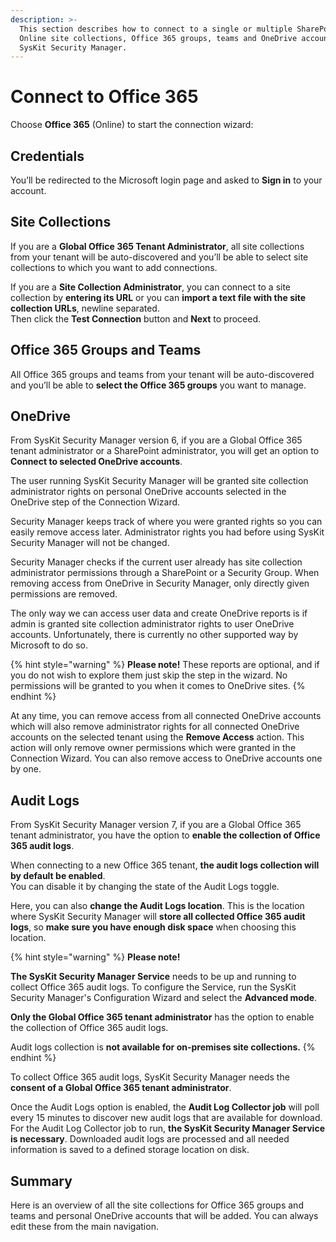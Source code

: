 ```yaml
---
description: >-
  This section describes how to connect to a single or multiple SharePoint
  Online site collections, Office 365 groups, teams and OneDrive accounts from
  SysKit Security Manager.
---
```


# Connect to Office 365

Choose **Office 365** \(Online\) to start the connection wizard:

## Credentials

You’ll be redirected to the Microsoft login page and asked to **Sign in** to your account.

## Site Collections

If you are a **Global Office 365 Tenant Administrator**, all site collections from your tenant will be auto-discovered and you’ll be able to select site collections to which you want to add connections.

If you are a **Site Collection Administrator**, you can connect to a site collection by **entering its URL** or you can **import a text file with the site collection URLs**, newline separated.  
Then click the **Test Connection** button and **Next** to proceed.

## Office 365 Groups and Teams

All Office 365 groups and teams from your tenant will be auto-discovered and you’ll be able to **select the Office 365 groups** you want to manage.

## OneDrive

From SysKit Security Manager version 6, if you are a Global Office 365 tenant administrator or a SharePoint administrator, you will get an option to **Connect to selected OneDrive accounts**.

The user running SysKit Security Manager will be granted site collection administrator rights on personal OneDrive accounts selected in the OneDrive step of the Connection Wizard.

Security Manager keeps track of where you were granted rights so you can easily remove access later. Administrator rights you had before using SysKit Security Manager will not be changed.

Security Manager checks if the current user already has site collection administrator permissions through a SharePoint or a Security Group. When removing access from OneDrive in Security Manager, only directly given permissions are removed.

The only way we can access user data and create OneDrive reports is if admin is granted site collection administrator rights to user OneDrive accounts. Unfortunately, there is currently no other supported way by Microsoft to do so.

{% hint style="warning" %}
**Please note!** These reports are optional, and if you do not wish to explore them just skip the step in the wizard. No permissions will be granted to you when it comes to OneDrive sites.
{% endhint %}

At any time, you can remove access from all connected OneDrive accounts which will also remove administrator rights for all connected OneDrive accounts on the selected tenant using the **Remove Access** action. This action will only remove owner permissions which were granted in the Connection Wizard. You can also remove access to OneDrive accounts one by one.

## Audit Logs

From SysKit Security Manager version 7, if you are a Global Office 365 tenant administrator, you have the option to **enable the collection of Office 365 audit logs**.  
  
When connecting to a new Office 365 tenant, **the audit logs collection will by default be enabled**.  
You can disable it by changing the state of the Audit Logs toggle.  
  
Here, you can also **change the Audit Logs location**. This is the location where SysKit Security Manager will **store all collected Office 365 audit logs**, so **make sure you have enough disk space** when choosing this location.

{% hint style="warning" %}
**Please note!**  
  
**The SysKit Security Manager Service** needs to be up and running to collect Office 365 audit logs. To configure the Service, run the SysKit Security Manager's Configuration Wizard and select the **Advanced mode**. 

**Only the Global Office 365 tenant administrator** has the option to enable the collection of Office 365 audit logs.

Audit logs collection is **not available for on-premises site collections.**
{% endhint %}

To collect Office 365 audit logs, SysKit Security Manager needs the **consent of a Global Office 365 tenant administrator**.  
  
Once the Audit Logs option is enabled, the **Audit Log Collector job** will poll every 15 minutes to discover new audit logs that are available for download. For the Audit Log Collector job to run, **the SysKit Security Manager Service is necessary**. Downloaded audit logs are processed and all needed information is saved to a defined storage location on disk. 

## Summary

Here is an overview of all the site collections for Office 365 groups and teams and personal OneDrive accounts that will be added. You can always edit these from the main navigation.

